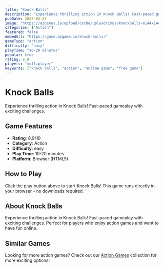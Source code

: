 ```yaml
---
title: "Knock Balls"
description: "Experience thrilling action in Knock Balls! Fast-paced gameplay with exciting challenges."
pubDate: 2024-03-27
image: "https://azgames.io/upload/cache/upload/imgs/knockballs-m144x144.webp"
categories: ["Action"]
featured: false
embedUrl: "https://game.azgame.io/knock-balls/"
gameType: "action"
difficulty: "easy"
playTime: "10-20 minutes"
popular: true
rating: 8.9
players: "multiplayer"
keywords: ["knock balls", "action", "online game", "free game"]
---
```


# Knock Balls

Experience thrilling action in Knock Balls! Fast-paced gameplay with exciting challenges.

## Game Features

- **Rating**: 8.9/10
- **Category**: Action
- **Difficulty**: easy
- **Play Time**: 10-20 minutes
- **Platform**: Browser (HTML5)

## How to Play

Click the play button above to start Knock Balls! This game runs directly in your browser - no downloads required.

## About Knock Balls

Experience thrilling action in Knock Balls! Fast-paced gameplay with exciting challenges. Perfect for players who enjoy action games and want to have fun online.

## Similar Games

Looking for more action games? Check out our [Action Games](/categories/action) collection for more exciting options!
